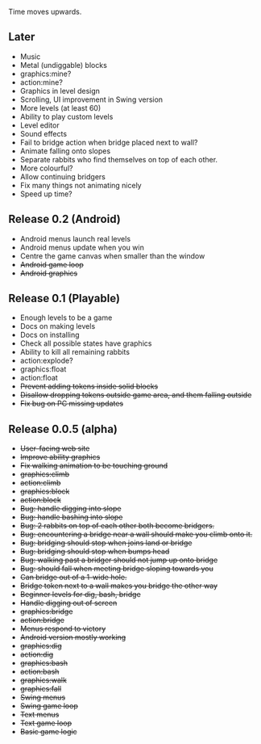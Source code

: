 Time moves upwards.

Later
-----

- Music
- Metal (undiggable) blocks
- graphics:mine?
- action:mine?
- Graphics in level design
- Scrolling, UI improvement in Swing version
- More levels (at least 60)
- Ability to play custom levels
- Level editor
- Sound effects
- Fail to bridge action when bridge placed next to wall?
- Animate falling onto slopes
- Separate rabbits who find themselves on top of each other.
- More colourful?
- Allow continuing bridgers
- Fix many things not animating nicely
- Speed up time?

Release 0.2 (Android)
---------------------

- Android menus launch real levels
- Android menus update when you win
- Centre the game canvas when smaller than the window
- ~~Android game loop~~
- ~~Android graphics~~

Release 0.1 (Playable)
----------------------

- Enough levels to be a game
- Docs on making levels
- Docs on installing
- Check all possible states have graphics
- Ability to kill all remaining rabbits
- action:explode?
- graphics:float
- action:float
- ~~Prevent adding tokens inside solid blocks~~
- ~~Disallow dropping tokens outside game area, and them falling outside~~
- ~~Fix bug on PC missing updates~~

Release 0.0.5 (alpha)
---------------------

- ~~User-facing web site~~
- ~~Improve ability graphics~~
- ~~Fix walking animation to be touching ground~~
- ~~graphics:climb~~
- ~~action:climb~~
- ~~graphics:block~~
- ~~action:block~~
- ~~Bug: handle digging into slope~~
- ~~Bug: handle bashing into slope~~
- ~~Bug: 2 rabbits on top of each other both become bridgers.~~
- ~~Bug: encountering a bridge near a wall should make you climb onto it.~~
- ~~Bug: bridging should stop when joins land or bridge~~
- ~~Bug: bridging should stop when bumps head~~
- ~~Bug: walking past a bridger should not jump up onto bridge~~
- ~~Bug: should fall when meeting bridge sloping towards you~~
- ~~Can bridge out of a 1-wide hole.~~
- ~~Bridge token next to a wall makes you bridge the other way~~
- ~~Beginner levels for dig, bash, bridge~~
- ~~Handle digging out of screen~~
- ~~graphics:bridge~~
- ~~action:bridge~~
- ~~Menus respond to victory~~
- ~~Android version mostly working~~
- ~~graphics:dig~~
- ~~action:dig~~
- ~~graphics:bash~~
- ~~action:bash~~
- ~~graphics:walk~~
- ~~graphics:fall~~
- ~~Swing menus~~
- ~~Swing game loop~~
- ~~Text menus~~
- ~~Text game loop~~
- ~~Basic game logic~~

